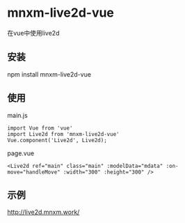 # mnxm-live2d-vue
在vue中使用live2d

## 安装
npm install mnxm-live2d-vue

## 使用
main.js
```
import Vue from 'vue'
import Live2d from 'mnxm-live2d-vue'
Vue.component('Live2d', Live2d);
```
page.vue
```
<Live2d ref="main" class="main" :modelData="mdata" :on-move="handleMove" :width="300" :height="300" />
```

## 示例
http://live2d.mnxm.work/
